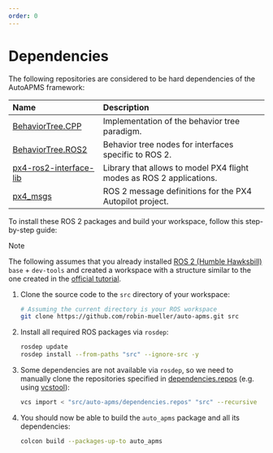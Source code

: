 ```yaml
---
order: 0
---
```


# Dependencies
The following repositories are considered to be hard dependencies of the AutoAPMS framework:

| Name | Description | 
| :------------- | :----------- | 
| [BehaviorTree.CPP](https://github.com/BehaviorTree/BehaviorTree.CPP) | Implementation of the behavior tree paradigm. | 
| [BehaviorTree.ROS2](https://github.com/BehaviorTree/BehaviorTree.ROS2) | Behavior tree nodes for interfaces specific to ROS 2. |  
| [px4-ros2-interface-lib](https://github.com/Auterion/px4-ros2-interface-lib) | Library that allows to model PX4 flight modes as ROS 2 applications. | 
| [px4_msgs](https://github.com/PX4/px4_msgs) | ROS 2 message definitions for the PX4 Autopilot project. |

To install these ROS 2 packages and build your workspace, follow this step-by-step guide:

> [!NOTE]
> The following assumes that you already installed [ROS 2 (Humble Hawksbill)](https://docs.ros.org/en/humble/Installation.html) `base` + `dev-tools` and created a workspace with a structure similar to the one created in the [official tutorial](https://docs.ros.org/en/humble/Tutorials/Beginner-Client-Libraries/Creating-A-Workspace/Creating-A-Workspace.html).

1. Clone the source code to the `src` directory of your workspace:
    ```sh
    # Assuming the current directory is your ROS workspace
    git clone https://github.com/robin-mueller/auto-apms.git src
    ```

1. Install all required ROS packages via `rosdep`:
    ```sh
    rosdep update
    rosdep install --from-paths "src" --ignore-src -y
    ```

1. Some dependencies are not available via `rosdep`, so we need to manually clone the repositories specified in [dependencies.repos](https://github.com/robin-mueller/auto-apms/blob/master/dependencies.repos) (e.g. using [vcstool](https://github.com/dirk-thomas/vcstool)):
    ```sh
    vcs import < "src/auto-apms/dependencies.repos" "src" --recursive
    ```

1. You should now be able to build the `auto_apms` package and all its dependencies:
    ```sh
    colcon build --packages-up-to auto_apms
    ```